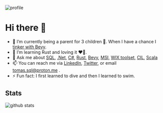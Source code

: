 ![profile](profile.gif)

# Hi there 👋

- 🔭 I’m currently being a parent for 3 children 🫠. When I have a chance I [tinker with Bevy](https://github.com/tomuxmon/bevy_roguelike).
- 🌱 I’m learning Rust and loving it ❤️🦀.
- 💬 Ask me about [SQL](https://en.wikipedia.org/wiki/SQL), [.Net](https://dotnet.microsoft.com), [C#](https://docs.microsoft.com/en-us/dotnet/csharp/tour-of-csharp/), [Rust](https://www.rust-lang.org/), [Bevy](https://github.com/bevyengine/bevy), [MSI](https://docs.microsoft.com/en-us/windows/win32/msi/windows-installer-portal), [WIX toolset](https://wixtoolset.org/), [CIL](https://en.wikipedia.org/wiki/Common_Intermediate_Language), [Scala](https://www.scala-lang.org/)
- 📫 You can reach me via [LinkedIn](https://www.linkedin.com/in/tomas-sql/), [Twitter](https://twitter.com/tomuxmon/), or email <tomas.sql@proton.me> .
- ⚡ Fun fact: I first learned to dive and then I learned to swim.

## Stats

![github stats](https://github-readme-stats.vercel.app/api/top-langs/?username=tomuxmon&hide=html&hide_title=true&hide_border=true&layout=compact&langs_count=6&theme=moltack)
